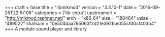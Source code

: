 +++
draft = false
title = "libmikmod"
version = "3.3.10-1"
date = "2016-09-25T22:57:05"
categories = ['lib-extra']
upstreamurl = "http://mikmod.raphnet.net/"
arch = "x86_64"
size = "180464"
usize = "489522"
sha1sum = "0e504daa795063f2d21e392fce055cfd0cf403b4"
+++
A module sound player and library